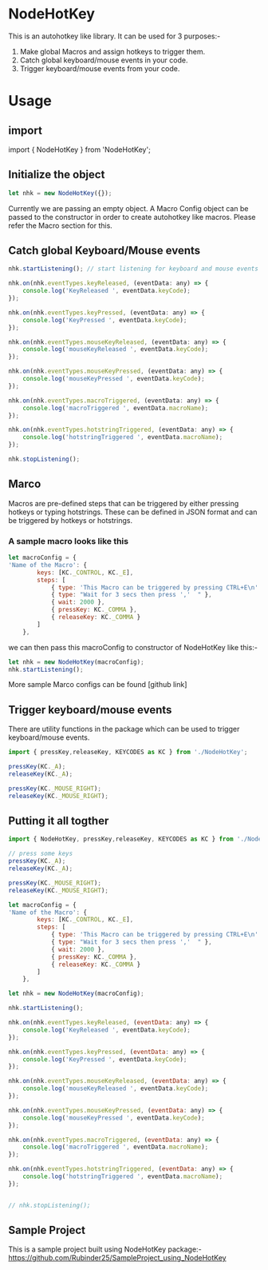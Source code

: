 # NodeHotKey
This is an autohotkey like library. It can be used for 3 purposes:-
1. Make global Macros and assign hotkeys to trigger them.
2. Catch global keyboard/mouse events in your code.
3. Trigger keyboard/mouse events from your code.
# Usage
## import
import { NodeHotKey } from 'NodeHotKey';
## Initialize the object
```javascript
let nhk = new NodeHotKey({});
```
Currently we are passing an empty object. A Macro Config object can be passed to the constructor in order to create autohotkey like macros.
Please refer the Macro section for this.
## Catch global Keyboard/Mouse events
```javascript
nhk.startListening(); // start listening for keyboard and mouse events

nhk.on(nhk.eventTypes.keyReleased, (eventData: any) => {
    console.log('KeyReleased ', eventData.keyCode);
});

nhk.on(nhk.eventTypes.keyPressed, (eventData: any) => {
    console.log('KeyPressed ', eventData.keyCode);
});

nhk.on(nhk.eventTypes.mouseKeyReleased, (eventData: any) => {
    console.log('mouseKeyReleased ', eventData.keyCode);
});

nhk.on(nhk.eventTypes.mouseKeyPressed, (eventData: any) => {
    console.log('mouseKeyPressed ', eventData.keyCode);
});

nhk.on(nhk.eventTypes.macroTriggered, (eventData: any) => {
    console.log('macroTriggered ', eventData.macroName);
});

nhk.on(nhk.eventTypes.hotstringTriggered, (eventData: any) => {
    console.log('hotstringTriggered ', eventData.macroName);
});

nhk.stopListening();
```
## Marco
Macros are pre-defined steps that can be triggered by either pressing hotkeys or typing hotstrings. These can be defined in JSON format and can be triggered by hotkeys or hotstrings.
### A sample macro looks like this
```javascript
let macroConfig = {
'Name of the Macro': {
		keys: [KC._CONTROL, KC._E],
		steps: [
			{ type: 'This Macro can be triggered by pressing CTRL+E\n' },
			{ type: "Wait for 3 secs then press ','  " },
			{ wait: 2000 },
			{ pressKey: KC._COMMA },
			{ releaseKey: KC._COMMA }
		]
	},
```
we can then pass this macroConfig to constructor of NodeHotKey like this:-
```javascript
let nhk = new NodeHotKey(macroConfig);
nhk.startListening();
```

More sample Marco configs can be found [github link]
## Trigger keyboard/mouse events
There are utility functions in the package which can be used to trigger keyboard/mouse events.
```javascript
import { pressKey,releaseKey, KEYCODES as KC } from './NodeHotKey'; 

pressKey(KC._A);
releaseKey(KC._A);

pressKey(KC._MOUSE_RIGHT);
releaseKey(KC._MOUSE_RIGHT);
```
## Putting it all togther

```javascript
import { NodeHotKey, pressKey,releaseKey, KEYCODES as KC } from './NodeHotKey';

// press some keys 
pressKey(KC._A);
releaseKey(KC._A);

pressKey(KC._MOUSE_RIGHT);
releaseKey(KC._MOUSE_RIGHT);

let macroConfig = {
'Name of the Macro': {
		keys: [KC._CONTROL, KC._E],
		steps: [
			{ type: 'This Macro can be triggered by pressing CTRL+E\n' },
			{ type: "Wait for 3 secs then press ','  " },
			{ wait: 2000 },
			{ pressKey: KC._COMMA },
			{ releaseKey: KC._COMMA }
		]
	},

let nhk = new NodeHotKey(macroConfig);

nhk.startListening();

nhk.on(nhk.eventTypes.keyReleased, (eventData: any) => {
    console.log('KeyReleased ', eventData.keyCode);
});

nhk.on(nhk.eventTypes.keyPressed, (eventData: any) => {
    console.log('KeyPressed ', eventData.keyCode);
});

nhk.on(nhk.eventTypes.mouseKeyReleased, (eventData: any) => {
    console.log('mouseKeyReleased ', eventData.keyCode);
});

nhk.on(nhk.eventTypes.mouseKeyPressed, (eventData: any) => {
    console.log('mouseKeyPressed ', eventData.keyCode);
});

nhk.on(nhk.eventTypes.macroTriggered, (eventData: any) => {
    console.log('macroTriggered ', eventData.macroName);
});

nhk.on(nhk.eventTypes.hotstringTriggered, (eventData: any) => {
    console.log('hotstringTriggered ', eventData.macroName);
});


// nhk.stopListening();
```
## Sample Project
This is a sample project built using NodeHotKey package:-
https://github.com/Rubinder25/SampleProject_using_NodeHotKey